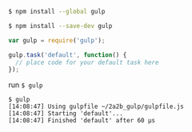 

```sh
$ npm install --global gulp
```

```sh
$ npm install --save-dev gulp
```

```js
var gulp = require('gulp');

gulp.task('default', function() {
  // place code for your default task here
});
```

run 
`$ gulp`

```
$ gulp
[14:08:47] Using gulpfile ~/2a2b_gulp/gulpfile.js
[14:08:47] Starting 'default'...
[14:08:47] Finished 'default' after 60 μs
```
